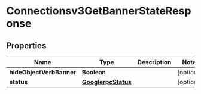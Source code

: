 

# Connectionsv3GetBannerStateResponse


## Properties

| Name | Type | Description | Notes |
|------------ | ------------- | ------------- | -------------|
|**hideObjectVerbBanner** | **Boolean** |  |  [optional] |
|**status** | [**GooglerpcStatus**](GooglerpcStatus.md) |  |  [optional] |



